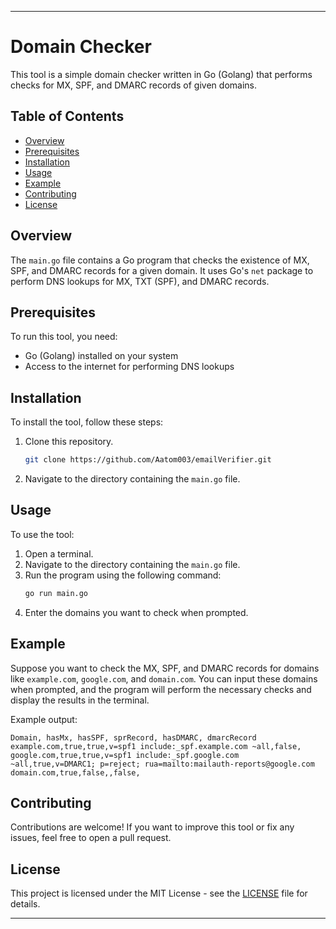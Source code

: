 
---

# Domain Checker

This tool is a simple domain checker written in Go (Golang) that performs checks for MX, SPF, and DMARC records of given domains.

## Table of Contents

- [Overview](#overview)
- [Prerequisites](#prerequisites)
- [Installation](#installation)
- [Usage](#usage)
- [Example](#example)
- [Contributing](#contributing)
- [License](#license)

## Overview

The `main.go` file contains a Go program that checks the existence of MX, SPF, and DMARC records for a given domain. It uses Go's `net` package to perform DNS lookups for MX, TXT (SPF), and DMARC records.

## Prerequisites

To run this tool, you need:

- Go (Golang) installed on your system
- Access to the internet for performing DNS lookups

## Installation

To install the tool, follow these steps:

1. Clone this repository.

   ```bash
   git clone https://github.com/Aatom003/emailVerifier.git
   ```

2. Navigate to the directory containing the `main.go` file.

## Usage

To use the tool:

1. Open a terminal.
2. Navigate to the directory containing the `main.go` file.
3. Run the program using the following command:
   ```bash
   go run main.go
   ```
4. Enter the domains you want to check when prompted.

## Example

Suppose you want to check the MX, SPF, and DMARC records for domains like `example.com`, `google.com`, and `domain.com`. You can input these domains when prompted, and the program will perform the necessary checks and display the results in the terminal.

Example output:

```
Domain, hasMx, hasSPF, sprRecord, hasDMARC, dmarcRecord
example.com,true,true,v=spf1 include:_spf.example.com ~all,false,
google.com,true,true,v=spf1 include:_spf.google.com ~all,true,v=DMARC1; p=reject; rua=mailto:mailauth-reports@google.com
domain.com,true,false,,false,
```

## Contributing

Contributions are welcome! If you want to improve this tool or fix any issues, feel free to open a pull request.

## License

This project is licensed under the MIT License - see the [LICENSE](LICENSE) file for details.

---
